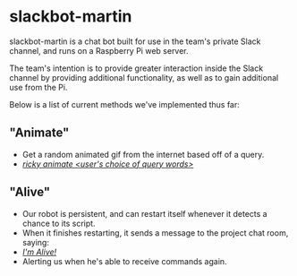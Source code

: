 # slackbot-martin

slackbot-martin is a chat bot built for use in the team's private Slack channel, and runs on a Raspberry Pi web server.

The team's intention is to provide greater interaction inside the Slack channel by providing additional functionality, as well as to gain additional use from the Pi.

Below is a list of current methods we've implemented thus far:

## <b>"Animate"</b>
- Get a random animated gif from the internet based off of a query.
- <u><i>ricky animate &lt;user's choice of query words&gt;</i></u>

## <b>"Alive"</b>
- Our robot is persistent, and can restart itself whenever it detects a chance to its script.
- When it finishes restarting, it sends a message to the project chat room, saying:
- <u><i>I'm Alive!</i></u>
- Alerting us when he's able to receive commands again.
